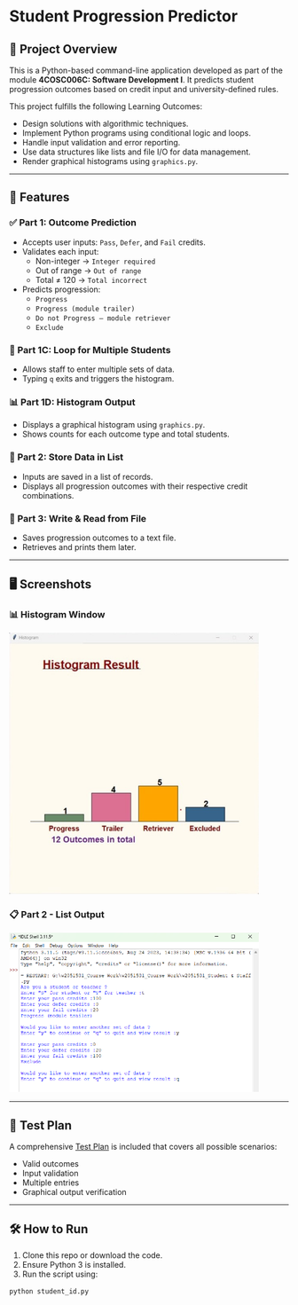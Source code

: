 # Student Progression Predictor

## 📌 Project Overview

This is a Python-based command-line application developed as part of the module **4COSC006C: Software Development I**. It predicts student progression outcomes based on credit input and university-defined rules.

This project fulfills the following Learning Outcomes:
- Design solutions with algorithmic techniques.
- Implement Python programs using conditional logic and loops.
- Handle input validation and error reporting.
- Use data structures like lists and file I/O for data management.
- Render graphical histograms using `graphics.py`.

---

## 🚀 Features

### ✅ Part 1: Outcome Prediction
- Accepts user inputs: `Pass`, `Defer`, and `Fail` credits.
- Validates each input:
  - Non-integer → `Integer required`
  - Out of range → `Out of range`
  - Total ≠ 120 → `Total incorrect`
- Predicts progression:
  - `Progress`
  - `Progress (module trailer)`
  - `Do not Progress – module retriever`
  - `Exclude`

### 🔁 Part 1C: Loop for Multiple Students
- Allows staff to enter multiple sets of data.
- Typing `q` exits and triggers the histogram.

### 📊 Part 1D: Histogram Output
- Displays a graphical histogram using `graphics.py`.
- Shows counts for each outcome type and total students.

### 📝 Part 2: Store Data in List
- Inputs are saved in a list of records.
- Displays all progression outcomes with their respective credit combinations.

### 💾 Part 3: Write & Read from File
- Saves progression outcomes to a text file.
- Retrieves and prints them later.

---

## 🖥️ Screenshots

### 📊 Histogram Window
<img src="Screenshots/Histogram.jpg" alt="Histogram Screenshot" width="450"/>

### 📋 Part 2 - List Output
<img src="Screenshots/list_output.png" alt="List Output Screenshot" width="450"/>

---

## 🧪 Test Plan

A comprehensive [Test Plan](./w2051581_Text%20Plan.docx) is included that covers all possible scenarios:
- Valid outcomes
- Input validation
- Multiple entries
- Graphical output verification

---

## 🛠️ How to Run

1. Clone this repo or download the code.
2. Ensure Python 3 is installed.
3. Run the script using:

```bash
python student_id.py
